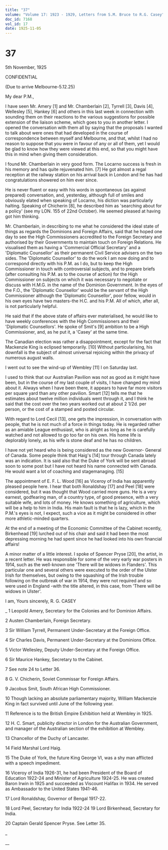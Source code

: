 ```yaml
---
title: "37"
volume: "Volume 17: 1923 - 1929, Letters from S.M. Bruce to R.G. Casey"
doc_id: 7168
vol_id: 17
date: 1925-11-05
---
```


# 37

5th November, 1925

CONFIDENTIAL

(Due to arrive Melbourne-5.12.25)

My dear P.M.,

I have seen Mr. Amery [1] and Mr. Chamberlain [2], Tyrrell [3], Davis [4], Wellesley [5], Hankey [6] and others in this last week in connection with sounding them on their reactions to the various suggestions for possible extension of the liaison scheme, which goes to you in another letter. I opened the conversation with them all by saying that the proposals I wanted to talk about were ones that had developed in the course of correspondence between myself and Melbourne, and that, whilst I had no reason to suppose that you were in favour of any or all of them, yet I would be glad to know how they were viewed at this end, so that you might have this in mind when giving them consideration.

I found Mr. Chamberlain in very good form. The Locarno success is fresh in his memory and has quite rejuvenated him. [7] He got almost a regal reception at the railway station on his arrival back in London and he has had congratulations showered on him ever since.

He is never fluent or easy with his words in spontaneous (as against prepared) conversation, and, yesterday, although full of smiles and obviously elated when speaking of Locarno, his diction was particularly halting. Speaking of Chicherin [8], he described him as 'searching about for a policy' (see my LON. 155 of 22nd October). He seemed pleased at having got him thinking.

Mr. Chamberlain, in describing to me what he considered the ideal state of things as regards the Dominions and Foreign Affairs, said that he hoped one day to see the High Commissioners accredited to the Foreign Secretary and authorised by their Governments to maintain touch on Foreign Relations. He visualised them as having a 'Commercial Official Secretary' and a 'Diplomatic Counsellor' as their permanent Civil Service advisers on the two sides. The 'Diplomatic Counsellor' to do the work I am now doing and to correspond directly with his P.M. as I do, but to keep the High Commissioner in touch with controversial subjects, and to prepare briefs (after consulting his P.M. as to the course of action) for the High Commissioner on subjects on which it was necessary to negotiate or discuss with H.M.G. in the name of the Dominion Government. In the eyes of the F.O., the 'Diplomatic Counsellor' would be the servant of the High Commissioner although the 'Diplomatic Counsellor', poor fellow, would in his own eyes have two masters-the H.C. and his P.M. All of which, after all, is not particularly helpful.

He said that if the above state of affairs ever materialised, he would like to have weekly conferences with the High Commissioners and their 'Diplomatic Counsellors'. He spoke of Smit's [9] ambition to be a High Commissioner, and, as he put it, a 'Casey' at the same time.

The Canadian election was rather a disappointment, except for the fact that Mackenzie King is eclipsed temporarily. [10] Without particularising, his downfall is the subject of almost universal rejoicing within the privacy of numerous august walls.

I went out to see the wind-up of Wembley [11] I on Saturday last.

I used to think that our Australian Pavilion was not as good as it might have been, but in the course of my last couple of visits, I have changed my mind about it. Always when I have been there, it appears to have far more visitors per square yard than any other pavilion. Smart [12] tells me that he estimates about twelve million individuals went through it, and I think he said that the cost over the two years worked out at about 2 1/2d. per person, or the cost of a stamped and posted circular.

With regard to Lord Cecil [13], one gets the impression, in conversation with people, that he is not much of a force in things today. He is regarded rather as an amiable League enthusiast, who is alright as long as he is carefully watched and not allowed to go too far on his own. His home life is deplorably lonely, as his wife is stone deaf and he has no children.

I have not yet heard who is being considered as the new Governor- General of Canada. Some people think that Haig's [14] tour through Canada lately was an indication. It is said also that the Duke of York will be sent abroad soon to some post but I have not heard his name connected with Canada. He would want a lot of coaching and stagemanaging. [15]

The appointment of E. F. L. Wood [16] as Viceroy of India has apparently pleased people here. I hear that both Ronaldshay [17] and Peel [18] were considered, but it was thought that Wood carried more guns. He is a very earnest, godfearing man, of a country type, of good presence, with a very suitable wife, and lots of money. He knows something of agriculture, which will be a help to him in India. His main fault is that he is lazy, which in the P.M.'s eyes is not, I expect, such a vice as it might be considered in other more athletic-minded quarters.

At the end of a meeting of the Economic Committee of the Cabinet recently, Birkenhead [19] lurched out of his chair and said it had been the most depressing morning he had spent since he had looked into his own financial affairs!

A minor matter of a little interest. I spoke of Spencer Pryse [20], the artist, in a recent letter. He was responsible for some of the very early war posters in 1914, such as the well-known one 'There will be widows in Flanders'. This particular one and several others were executed to the order of the Ulster Irish for themselves, but owing to the squashing of the Irish trouble following on the outbreak of war in 1914, they were not required and so were used in England -with the title altered, in this case, from 'There will be widows in Ulster'.

I am, Yours sincerely, R. G. CASEY 

_ 1 Leopold Amery, Secretary for the Colonies and for Dominion Affairs.

2 Austen Chamberlain, Foreign Secretary.

3 Sir William Tyrrell, Permanent Under-Secretary at the Foreign Office.

4 Sir Charles Davis, Permanent Under-Secretary at the Dominions Office.

5 Victor Wellesley, Deputy Under-Secretary at the Foreign Office.

6 Sir Maurice Hankey, Secretary to the Cabinet.

7 See note 24 to Letter 36.

8 G. V. Chicherin, Soviet Commissar for Foreign Affairs.

9 Jacobus Smit, South African High Commissioner.

10 Though lacking an absolute parliamentary majority, William Mackenzie King in fact survived until June of the following year.

11 Reference is to the British Empire Exhibition held at Wembley in 1925.

12 H. C. Smart, publicity director in London for the Australian Government, and manager of the Australian section of the exhibition at Wembley.

13 Chancellor of the Duchy of Lancaster.

14 Field Marshal Lord Haig.

15 The Duke of York, the future King George VI, was a shy man afflicted with a speech impediment.

16 Viceroy of India 1926-31, he had been President of the Board of Education 1922-24 and Minister of Agriculture 1924-25. He was created Baron Irwin in 1925 and succeeded as Viscount Halifax in 1934. He served as Ambassador to the United States 1941-46.

17 Lord Ronaldshay, Governor of Bengal 1917-22.

18 Lord Peel, Secretary for India 1922-24 19 Lord Birkenhead, Secretary for India.

20 Captain Gerald Spencer Pryse. See Letter 35.

_

__
